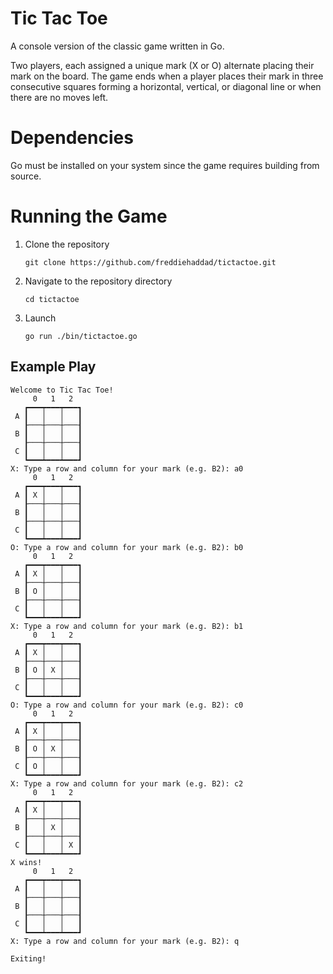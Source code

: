 # Tic Tac Toe

A console version of the classic game written in Go.

Two players, each assigned a unique mark (X or O) alternate placing their mark
on the board. The game ends when a player places their mark in three consecutive
squares forming a horizontal, vertical, or diagonal line or when there are no
moves left.

# Dependencies

Go must be installed on your system since the game requires building from
source.

# Running the Game

1. Clone the repository

   ```text
   git clone https://github.com/freddiehaddad/tictactoe.git
   ```

1. Navigate to the repository directory

   ```text
   cd tictactoe
   ```

1. Launch

   ```text
   go run ./bin/tictactoe.go
   ```

## Example Play

```text
Welcome to Tic Tac Toe!
     0   1   2
   ┏━━━┯━━━┯━━━┓
 A ┃   │   │   ┃
   ┠───┼───┼───┨
 B ┃   │   │   ┃
   ┠───┼───┼───┨
 C ┃   │   │   ┃
   ┗━━━┷━━━┷━━━┛
X: Type a row and column for your mark (e.g. B2): a0
     0   1   2
   ┏━━━┯━━━┯━━━┓
 A ┃ X │   │   ┃
   ┠───┼───┼───┨
 B ┃   │   │   ┃
   ┠───┼───┼───┨
 C ┃   │   │   ┃
   ┗━━━┷━━━┷━━━┛
O: Type a row and column for your mark (e.g. B2): b0
     0   1   2
   ┏━━━┯━━━┯━━━┓
 A ┃ X │   │   ┃
   ┠───┼───┼───┨
 B ┃ O │   │   ┃
   ┠───┼───┼───┨
 C ┃   │   │   ┃
   ┗━━━┷━━━┷━━━┛
X: Type a row and column for your mark (e.g. B2): b1
     0   1   2
   ┏━━━┯━━━┯━━━┓
 A ┃ X │   │   ┃
   ┠───┼───┼───┨
 B ┃ O │ X │   ┃
   ┠───┼───┼───┨
 C ┃   │   │   ┃
   ┗━━━┷━━━┷━━━┛
O: Type a row and column for your mark (e.g. B2): c0
     0   1   2
   ┏━━━┯━━━┯━━━┓
 A ┃ X │   │   ┃
   ┠───┼───┼───┨
 B ┃ O │ X │   ┃
   ┠───┼───┼───┨
 C ┃ O │   │   ┃
   ┗━━━┷━━━┷━━━┛
X: Type a row and column for your mark (e.g. B2): c2
     0   1   2
   ┏━━━┯━━━┯━━━┓
 A ┃ X │   │   ┃
   ┠───┼───┼───┨
 B ┃   │ X │   ┃
   ┠───┼───┼───┨
 C ┃   │   │ X ┃
   ┗━━━┷━━━┷━━━┛
X wins!
     0   1   2
   ┏━━━┯━━━┯━━━┓
 A ┃   │   │   ┃
   ┠───┼───┼───┨
 B ┃   │   │   ┃
   ┠───┼───┼───┨
 C ┃   │   │   ┃
   ┗━━━┷━━━┷━━━┛
X: Type a row and column for your mark (e.g. B2): q

Exiting!
```
